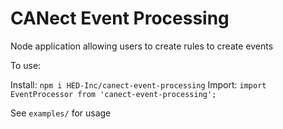# CANect Event Processing

Node application allowing users to create rules to create events

To use:

Install:
`npm i HED-Inc/canect-event-processing`
Import:
`import EventProcessor from 'canect-event-processing';`

See `examples/` for usage
